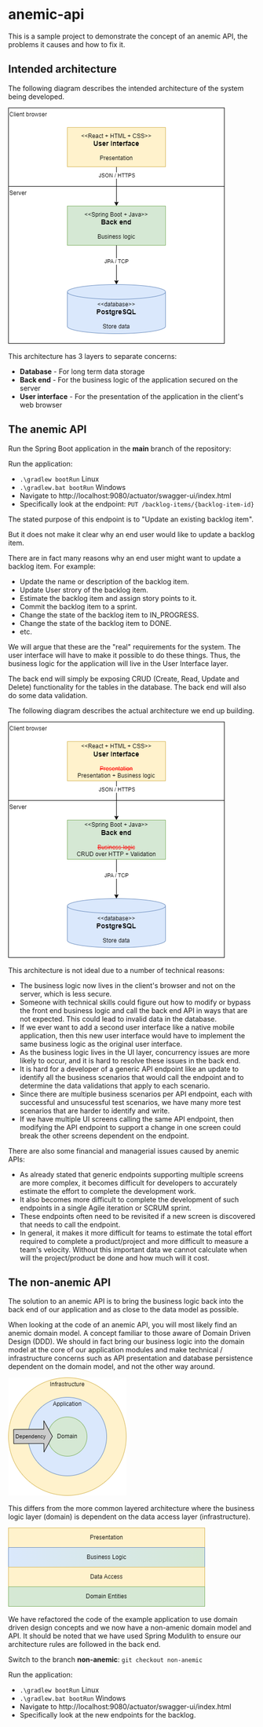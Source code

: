 # anemic-api

This is a sample project to demonstrate the concept of an anemic API, the problems it causes and how to fix it.

## Intended architecture

The following diagram describes the intended architecture of the system being developed.

![Intended architecture](/Documentation/Intended%20architecture.drawio.png)

This architecture has 3 layers to separate concerns:
 - **Database** - For long term data storage
 - **Back end** - For the business logic of the application secured on the server
 - **User interface** - For the presentation of the application in the client's web browser

## The anemic API

Run the Spring Boot application in the **main** branch of the repository:

Run the application:
- `.\gradlew bootRun` Linux
- `.\gradlew.bat bootRun` Windows
- Navigate to http://localhost:9080/actuator/swagger-ui/index.html
- Specifically look at the endpoint:
    `PUT /backlog-items/{backlog-item-id}`

The stated purpose of this endpoint is to "Update an existing backlog item".

But it does not make it clear why an end user would like to update a backlog item.

There are in fact many reasons why an end user might want to update a backlog item.
For example:
- Update the name or description of the backlog item.
- Update User strory of the backlog item.
- Estimate the backlog item and assign story points to it.
- Commit the backlog item to a sprint.
- Change the state of the backlog item to IN_PROGRESS.
- Change the state of the backlog item to DONE.
- etc.

We will argue that these are the "real" requirements for the system.
The user interface will have to make it possible to do these things.
Thus, the business logic for the application will live in the User Interface layer.

The back end will simply be exposing CRUD (Create, Read, Update and Delete) functionality
for the tables in the database. The back end will also do some data validation.

The following diagram describes the actual architecture we end up building.

![Anemic API](/Documentation/Anemic%20API.drawio.png)

This architecture is not ideal due to a number of technical reasons:
- The business logic now lives in the client's browser and not on the server, which is less secure.
- Someone with technical skills could figure out how to modify or bypass the front end business logic and call the 
  back end API in ways that are not expected. This could lead to invalid data in the database. 
- If we ever want to add a second user interface like a native mobile application, then this new user interface 
  would have to implement the same business logic as the original user interface.
- As the business logic lives in the UI layer, concurrency issues are more likely to occur, and it is hard to resolve 
  these issues in the back end.
- It is hard for a developer of a generic API endpoint like an update to identify all the business scenarios that
  would call the endpoint and to determine the data validations that apply to each scenario.
- Since there are multiple business scenarios per API endpoint, each with successful and unsucessful test scenarios,
  we have many more test scenarios that are harder to identify and write.
- If we have multiple UI screens calling the same API endpoint, then modifying the API endpoint to support a change in
  one screen could break the other screens dependent on the endpoint.

There are also some financial and managerial issues caused by anemic APIs:
- As already stated that generic endpoints supporting multiple screens are more complex, it becomes difficult for
  developers to accurately estimate the effort to complete the development work.
- It also becomes more difficult to complete the development of such endpoints in a single Agile iteration or 
  SCRUM sprint.
- These endpoints often need to be revisited if a new screen is discovered that needs to call the endpoint.
- In general, it makes it more difficult for teams to estimate the total effort required to complete a product/project
  and more difficult to measure a team's velocity. Without this important data we cannot calculate when will the
  project/product be done and how much will it cost.

## The non-anemic API

The solution to an anemic API is to bring the business logic back into the back end of our application and as close to
the data model as possible.

When looking at the code of an anemic API, you will most likely find an anemic domain model. A concept familiar to 
those aware of Domain Driven Design (DDD). We should in fact bring our business logic into the domain model at the core
of our application modules and make technical / infrastructure concerns such as API presentation and database persistence dependent 
on the domain model, and not the other way around.

![Domain Driven Design](/Documentation/DDD.drawio.png)

This differs from the more common layered architecture where the business logic layer (domain) is dependent on the 
data access layer (infrastructure).

![Layered architecture](/Documentation/Layered%20architechture.drawio.png)

We have refactored the code of the example application to use domain driven design concepts and
we now have a non-amenic domain model and API. It should be noted that we have used Spring Modulith to ensure our
architecture rules are followed in the back end. 

Switch to the branch **non-anemic**:
`git checkout non-anemic`

Run the application:
- `.\gradlew bootRun` Linux
- `.\gradlew.bat bootRun` Windows
- Navigate to http://localhost:9080/actuator/swagger-ui/index.html
- Specifically look at the new endpoints for the backlog.
